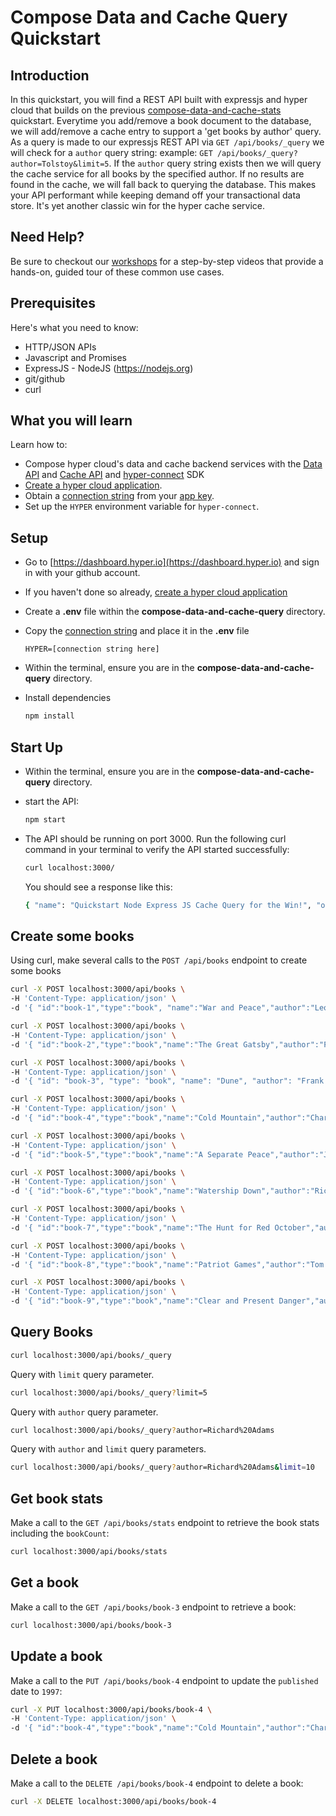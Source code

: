 # Compose Data and Cache Query Quickstart

## Introduction

In this quickstart, you will find a REST API built with expressjs and hyper cloud that builds on the previous [compose-data-and-cache-stats](../compose-data-and-cache-stats) quickstart.  Everytime you add/remove a book document to the database, we will add/remove a cache entry to support a 'get books by author' query.  As a query is made to our expressjs REST API via `GET /api/books/_query` we will check for a `author` query string: example:  `GET /api/books/_query?author=Tolstoy&limit=5`.  If the `author` query string exists then we will query the cache service for all books by the specified author.  If no results are found in the cache, we will fall back to querying the database.  This makes your API performant while keeping demand off your transactional data store. It's yet another classic win for the hyper cache service. 

## Need Help?

Be sure to checkout our [workshops](https://github.com/hyper63/workshops-expressjs) for a step-by-step videos that provide a hands-on, guided tour of these common use cases. 

## Prerequisites

Here's what you need to know:

- HTTP/JSON APIs
- Javascript and Promises
- ExpressJS - NodeJS (https://nodejs.org)
- git/github
- curl

## What you will learn

Learn how to:

- Compose hyper cloud's data and cache backend services with the [Data API](https://docs.hyper.io/cloud/data-api) and [Cache API](https://docs.hyper.io/cloud/cache-api) and [hyper-connect](https://docs.hyper.io/cloud/hyper-connect) SDK 
- [Create a hyper cloud application](https://docs.hyper.io/cloud/applications#zl-creating-a-new-hyper-application).
- Obtain a [connection string](https://docs.hyper.io/cloud/app-keys#6s-copying-the-key-secret-and-connection-string) from your [app key](https://docs.hyper.io/cloud/app-keys).
- Set up the `HYPER` environment variable for `hyper-connect`.

## Setup


- Go to [https://dashboard.hyper.io](https://dashboard.hyper.io) and sign in with your github account.
- If you haven't done so already, [create a hyper cloud application](https://docs.hyper.io/cloud/applications#zl-creating-a-new-hyper-application)
- Create a **.env** file within the **compose-data-and-cache-query** directory.
- Copy the [connection string](https://docs.hyper.io/cloud/app-keys#6s-copying-the-key-secret-and-connection-string) and place it in the **.env** file

    ```
    HYPER=[connection string here]
    ```

- Within the terminal, ensure you are in the **compose-data-and-cache-query** directory.
- Install dependencies 

    ```sh
    npm install
    ```

## Start Up

- Within the terminal, ensure you are in the **compose-data-and-cache-query** directory.
- start the API:

    ```sh
    npm start
    ```

- The API should be running on port 3000.  Run the following curl command in your terminal to verify the API started successfully:

    ```sh
    curl localhost:3000/
    ```

    You should see a response like this:

    ```sh
    { "name": "Quickstart Node Express JS Cache Query for the Win!", "ok": true }
    ```

## Create some books

Using curl, make several calls to the `POST /api/books` endpoint to create some books

```sh
curl -X POST localhost:3000/api/books \
-H 'Content-Type: application/json' \
-d '{ "id":"book-1","type":"book", "name":"War and Peace","author":"Leo Tolstoy","published":"1869" }'
```

```sh
curl -X POST localhost:3000/api/books \
-H 'Content-Type: application/json' \
-d '{ "id":"book-2","type":"book","name":"The Great Gatsby","author":"F. Scott Fitzgerald","published":"1925" }'
```

```sh
curl -X POST localhost:3000/api/books \
-H 'Content-Type: application/json' \
-d '{ "id": "book-3", "type": "book", "name": "Dune", "author": "Frank Herbert", "published": "1965" }'
```

```sh
curl -X POST localhost:3000/api/books \
-H 'Content-Type: application/json' \
-d '{ "id":"book-4","type":"book","name":"Cold Mountain","author":"Charles Frazier","published":"1998" }'
```

```sh
curl -X POST localhost:3000/api/books \
-H 'Content-Type: application/json' \
-d '{ "id":"book-5","type":"book","name":"A Separate Peace","author":"John Knowles","published":"1965" }'
```

```sh
curl -X POST localhost:3000/api/books \
-H 'Content-Type: application/json' \
-d '{ "id":"book-6","type":"book","name":"Watership Down","author":"Richard Adams","published":"1972" }'
```

```sh
curl -X POST localhost:3000/api/books \
-H 'Content-Type: application/json' \
-d '{ "id":"book-7","type":"book","name":"The Hunt for Red October","author":"Tom Clancy","published":"1984" }'
```

```sh
curl -X POST localhost:3000/api/books \
-H 'Content-Type: application/json' \
-d '{ "id":"book-8","type":"book","name":"Patriot Games","author":"Tom Clancy","published":"1987" }'
```

```sh
curl -X POST localhost:3000/api/books \
-H 'Content-Type: application/json' \
-d '{ "id":"book-9","type":"book","name":"Clear and Present Danger","author":"Tom Clancy","published":"1989" }'
```

## Query Books

```sh
curl localhost:3000/api/books/_query
```

Query with `limit` query parameter.

```sh
curl localhost:3000/api/books/_query?limit=5
```

Query with `author`  query parameter.

```sh
curl localhost:3000/api/books/_query?author=Richard%20Adams
```

Query with `author` and `limit` query parameters.

```sh
curl localhost:3000/api/books/_query?author=Richard%20Adams&limit=10
```

## Get book stats 

Make a call to the `GET /api/books/stats` endpoint to retrieve the book stats including the `bookCount`:

```sh
curl localhost:3000/api/books/stats
```

## Get a book

Make a call to the `GET /api/books/book-3` endpoint to retrieve a book:

```sh
curl localhost:3000/api/books/book-3 
```

## Update a book

Make a call to the `PUT /api/books/book-4` endpoint to update the `published` date to `1997`:

```sh
curl -X PUT localhost:3000/api/books/book-4 \ 
-H 'Content-Type: application/json' \
-d '{ "id":"book-4","type":"book","name":"Cold Mountain","author":"Charles Frazier","published":"1997" }'
```

## Delete a book

Make a call to the `DELETE /api/books/book-4` endpoint to delete a book:

```sh
curl -X DELETE localhost:3000/api/books/book-4
